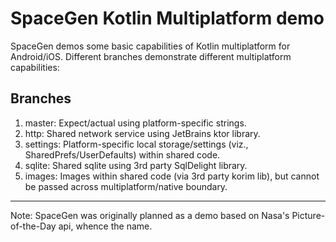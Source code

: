 # SpaceGen Kotlin Multiplatform demo
SpaceGen demos some basic capabilities of Kotlin multiplatform for Android/iOS. Different branches demonstrate different multiplatform capabilities:

## Branches
1. master: Expect/actual using platform-specific strings.
2. http: Shared network service using JetBrains ktor library.
3. settings: Platform-specific local storage/settings (viz., SharedPrefs/UserDefaults) within shared code.
4. sqlite: Shared sqlite using 3rd party SqlDelight library.
5. images: Images within shared code (via 3rd party korim lib), but cannot be passed across multiplatform/native boundary.

---------------------------------------------------------
Note: SpaceGen was originally planned as a demo based on Nasa's Picture-of-the-Day api, whence the name.
